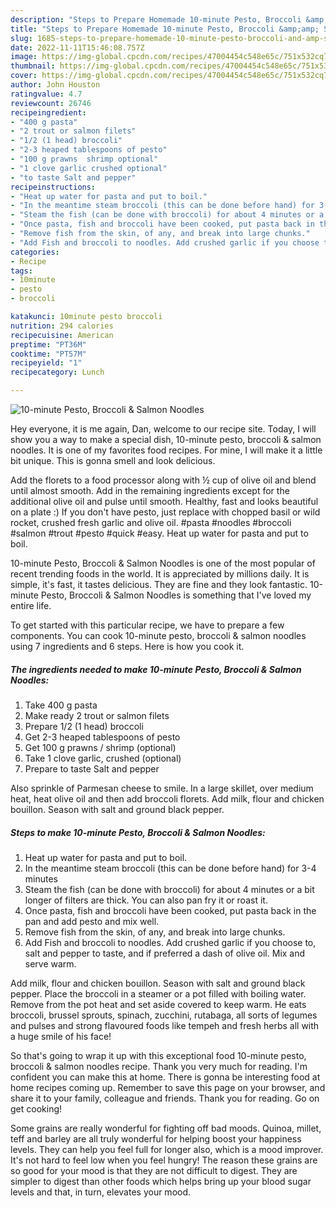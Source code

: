 ```yaml
---
description: "Steps to Prepare Homemade 10-minute Pesto, Broccoli &amp;amp; Salmon Noodles"
title: "Steps to Prepare Homemade 10-minute Pesto, Broccoli &amp;amp; Salmon Noodles"
slug: 1685-steps-to-prepare-homemade-10-minute-pesto-broccoli-and-amp-salmon-noodles
date: 2022-11-11T15:46:08.757Z
image: https://img-global.cpcdn.com/recipes/47004454c548e65c/751x532cq70/10-minute-pesto-broccoli-salmon-noodles-recipe-main-photo.jpg
thumbnail: https://img-global.cpcdn.com/recipes/47004454c548e65c/751x532cq70/10-minute-pesto-broccoli-salmon-noodles-recipe-main-photo.jpg
cover: https://img-global.cpcdn.com/recipes/47004454c548e65c/751x532cq70/10-minute-pesto-broccoli-salmon-noodles-recipe-main-photo.jpg
author: John Houston
ratingvalue: 4.7
reviewcount: 26746
recipeingredient:
- "400 g pasta"
- "2 trout or salmon filets"
- "1/2 (1 head) broccoli"
- "2-3 heaped tablespoons of pesto"
- "100 g prawns  shrimp optional"
- "1 clove garlic crushed optional"
- "to taste Salt and pepper"
recipeinstructions:
- "Heat up water for pasta and put to boil."
- "In the meantime steam broccoli (this can be done before hand) for 3-4 minutes"
- "Steam the fish (can be done with broccoli) for about 4 minutes or a bit longer of filters are thick. You can also pan fry it or roast it."
- "Once pasta, fish and broccoli have been cooked, put pasta back in the pan and add pesto and mix well."
- "Remove fish from the skin, of any, and break into large chunks."
- "Add Fish and broccoli to noodles. Add crushed garlic if you choose to, salt and pepper to taste, and if preferred a dash of olive oil. Mix and serve warm."
categories:
- Recipe
tags:
- 10minute
- pesto
- broccoli

katakunci: 10minute pesto broccoli 
nutrition: 294 calories
recipecuisine: American
preptime: "PT36M"
cooktime: "PT57M"
recipeyield: "1"
recipecategory: Lunch

---
```



![10-minute Pesto, Broccoli &amp; Salmon Noodles](https://img-global.cpcdn.com/recipes/47004454c548e65c/751x532cq70/10-minute-pesto-broccoli-salmon-noodles-recipe-main-photo.jpg)

Hey everyone, it is me again, Dan, welcome to our recipe site. Today, I will show you a way to make a special dish, 10-minute pesto, broccoli &amp; salmon noodles. It is one of my favorites food recipes. For mine, I will make it a little bit unique. This is gonna smell and look delicious.

Add the florets to a food processor along with ½ cup of olive oil and blend until almost smooth. Add in the remaining ingredients except for the additional olive oil and pulse until smooth. Healthy, fast and looks beautiful on a plate :) If you don&#39;t have pesto, just replace with chopped basil or wild rocket, crushed fresh garlic and olive oil. #pasta #noodles #broccoli #salmon #trout #pesto #quick #easy. Heat up water for pasta and put to boil.

10-minute Pesto, Broccoli &amp; Salmon Noodles is one of the most popular of recent trending foods in the world. It is appreciated by millions daily. It is simple, it's fast, it tastes delicious. They are fine and they look fantastic. 10-minute Pesto, Broccoli &amp; Salmon Noodles is something that I've loved my entire life.


To get started with this particular recipe, we have to prepare a few components. You can cook 10-minute pesto, broccoli &amp; salmon noodles using 7 ingredients and 6 steps. Here is how you cook it.

<!--inarticleads1-->

##### The ingredients needed to make 10-minute Pesto, Broccoli &amp; Salmon Noodles:

1. Take 400 g pasta
1. Make ready 2 trout or salmon filets
1. Prepare 1/2 (1 head) broccoli
1. Get 2-3 heaped tablespoons of pesto
1. Get 100 g prawns / shrimp (optional)
1. Take 1 clove garlic, crushed (optional)
1. Prepare to taste Salt and pepper


Also sprinkle of Parmesan cheese to smile. In a large skillet, over medium heat, heat olive oil and then add broccoli florets. Add milk, flour and chicken bouillon. Season with salt and ground black pepper. 

<!--inarticleads2-->

##### Steps to make 10-minute Pesto, Broccoli &amp; Salmon Noodles:

1. Heat up water for pasta and put to boil.
1. In the meantime steam broccoli (this can be done before hand) for 3-4 minutes
1. Steam the fish (can be done with broccoli) for about 4 minutes or a bit longer of filters are thick. You can also pan fry it or roast it.
1. Once pasta, fish and broccoli have been cooked, put pasta back in the pan and add pesto and mix well.
1. Remove fish from the skin, of any, and break into large chunks.
1. Add Fish and broccoli to noodles. Add crushed garlic if you choose to, salt and pepper to taste, and if preferred a dash of olive oil. Mix and serve warm.


Add milk, flour and chicken bouillon. Season with salt and ground black pepper. Place the broccoli in a steamer or a pot filled with boiling water. Remove from the pot heat and set aside covered to keep warm. He eats broccoli, brussel sprouts, spinach, zucchini, rutabaga, all sorts of legumes and pulses and strong flavoured foods like tempeh and fresh herbs all with a huge smile of his face! 

So that's going to wrap it up with this exceptional food 10-minute pesto, broccoli &amp; salmon noodles recipe. Thank you very much for reading. I'm confident you can make this at home. There is gonna be interesting food at home recipes coming up. Remember to save this page on your browser, and share it to your family, colleague and friends. Thank you for reading. Go on get cooking!

Some grains are really wonderful for fighting off bad moods. Quinoa, millet, teff and barley are all truly wonderful for helping boost your happiness levels. They can help you feel full for longer also, which is a mood improver. It's not hard to feel low when you feel hungry! The reason these grains are so good for your mood is that they are not difficult to digest. They are simpler to digest than other foods which helps bring up your blood sugar levels and that, in turn, elevates your mood.
